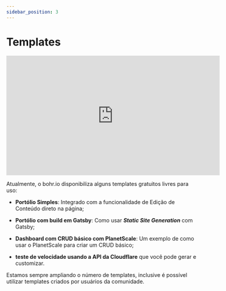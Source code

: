 ```yaml
---
sidebar_position: 3
---
```


# Templates

<div style={{textAlign: 'center'}}><iframe width="560" height="315" src="https://www.youtube.com/embed/yXQswsMDC1Q" title="YouTube video player" frameborder="0" allow="accelerometer; autoplay; clipboard-write; encrypted-media; gyroscope; picture-in-picture" allowfullscreen></iframe></div>

Atualmente, o bohr.io disponibiliza alguns templates gratuitos livres para uso:

- **Portólio Simples**: Integrado com a funcionalidade de Edição de Conteúdo direto na página;
- **Portólio com build em Gatsby**: Como usar **_Static Site Generation_** com Gatsby;
- **Dashboard com CRUD básico com PlanetScale**: Um exemplo de como usar o PlanetScale para criar um CRUD básico;

- **teste de velocidade usando a API da Cloudflare** que você pode gerar e customizar.

Estamos sempre ampliando o número de templates, inclusive é possível utilizar templates criados por usuários da comunidade.
